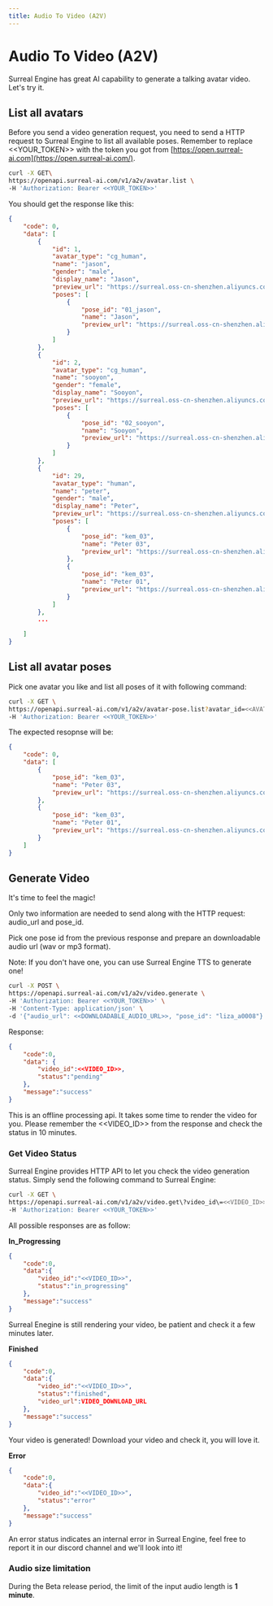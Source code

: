 ```yaml
---
title: Audio To Video (A2V)
---
```


# Audio To Video (A2V)

Surreal Engine has great AI capability to generate a talking avatar video. Let's try it.

## List all avatars

Before you send a video generation request, you need to send a HTTP request to Surreal Engine to list all available poses. Remember to replace <<YOUR_TOKEN>> with the token you got from [https://open.surreal-ai.com](https://open.surreal-ai.com/).

```bash
curl -X GET\
https://openapi.surreal-ai.com/v1/a2v/avatar.list \
-H 'Authorization: Bearer <<YOUR_TOKEN>>'
```

You should get the response like this:

```json
{
    "code": 0,
    "data": [
        {
            "id": 1,
            "avatar_type": "cg_human",
            "name": "jason",
            "gender": "male",
            "display_name": "Jason",
            "preview_url": "https://surreal.oss-cn-shenzhen.aliyuncs.com/tahoe_virtual_char%2Fcg%2Fv1%2F01_jason%2Ftarget.png?Expires=1650862302&OSSAccessKeyId=LTAI4FhUZsa1YYumWbTWusLN&Signature=829%2F1AdADAmkCPinl0C5ch3KCIs%3D",
            "poses": [
                {
                    "pose_id": "01_jason",
                    "name": "Jason",
                    "preview_url": "https://surreal.oss-cn-shenzhen.aliyuncs.com/tahoe_virtual_char%2Fcg%2Fv1%2F01_jason%2Ftarget.png?Expires=1650862302&OSSAccessKeyId=LTAI4FhUZsa1YYumWbTWusLN&Signature=829%2F1AdADAmkCPinl0C5ch3KCIs%3D"
                }
            ]
        },
        {
            "id": 2,
            "avatar_type": "cg_human",
            "name": "sooyon",
            "gender": "female",
            "display_name": "Sooyon",
            "preview_url": "https://surreal.oss-cn-shenzhen.aliyuncs.com/tahoe_virtual_char%2Fcg%2Fv1%2F02_sooyon%2Ftarget.png?Expires=1650862302&OSSAccessKeyId=LTAI4FhUZsa1YYumWbTWusLN&Signature=P%2FVIGKQ0d0ky1QmepEif6Cbsuvc%3D",
            "poses": [
                {
                    "pose_id": "02_sooyon",
                    "name": "Sooyon",
                    "preview_url": "https://surreal.oss-cn-shenzhen.aliyuncs.com/tahoe_virtual_char%2Fcg%2Fv1%2F02_sooyon%2Ftarget.png?Expires=1650862302&OSSAccessKeyId=LTAI4FhUZsa1YYumWbTWusLN&Signature=P%2FVIGKQ0d0ky1QmepEif6Cbsuvc%3D"
                }
            ]
        },
        {
            "id": 29,
            "avatar_type": "human",
            "name": "peter",
            "gender": "male",
            "display_name": "Peter",
            "preview_url": "https://surreal.oss-cn-shenzhen.aliyuncs.com/tahoe_virtual_char%2Fv3%2Fkem_13%2Ftarget.png?Expires=1650862302&OSSAccessKeyId=LTAI4FhUZsa1YYumWbTWusLN&Signature=Ob9yhXsQ5EOttfMLNPD5PMeKDC8%3D",
            "poses": [
                {
                    "pose_id": "kem_03",
                    "name": "Peter 03",
                    "preview_url": "https://surreal.oss-cn-shenzhen.aliyuncs.com/tahoe_virtual_char%2Fv3%2Fkem_03%2Ftarget.png?Expires=1650862302&OSSAccessKeyId=LTAI4FhUZsa1YYumWbTWusLN&Signature=TIFjfaZsKNuYkA1lOWzwKlYap6A%3D"
                },
                {
                    "pose_id": "kem_03",
                    "name": "Peter 01",
                    "preview_url": "https://surreal.oss-cn-shenzhen.aliyuncs.com/tahoe_virtual_char%2Fv3%2Fkem_13%2Ftarget.png?Expires=1650862302&OSSAccessKeyId=LTAI4FhUZsa1YYumWbTWusLN&Signature=Ob9yhXsQ5EOttfMLNPD5PMeKDC8%3D"
                }
            ]
        },
        ...

    ]
}
```


## List all avatar poses

Pick one avatar you like and list all poses of it with following command:

```bash
curl -X GET \
https://openapi.surreal-ai.com/v1/a2v/avatar-pose.list?avatar_id=<<AVATAR_ID>> \
-H 'Authorization: Bearer <<YOUR_TOKEN>>'
```

The expected resopnse will be:

```json
{
    "code": 0,
    "data": [
        {
            "pose_id": "kem_03",
            "name": "Peter 03",
            "preview_url": "https://surreal.oss-cn-shenzhen.aliyuncs.com/tahoe_virtual_char%2Fv3%2Fkem_03%2Ftarget.png?Expires=1650862302&OSSAccessKeyId=LTAI4FhUZsa1YYumWbTWusLN&Signature=TIFjfaZsKNuYkA1lOWzwKlYap6A%3D"
        },
        {
            "pose_id": "kem_03",
            "name": "Peter 01",
            "preview_url": "https://surreal.oss-cn-shenzhen.aliyuncs.com/tahoe_virtual_char%2Fv3%2Fkem_13%2Ftarget.png?Expires=1650862302&OSSAccessKeyId=LTAI4FhUZsa1YYumWbTWusLN&Signature=Ob9yhXsQ5EOttfMLNPD5PMeKDC8%3D"
        }
    ]
}
```


## Generate Video

It's time to feel the magic!

Only two information are needed to send along with the HTTP request: audio_url and pose_id.

Pick one pose id from the previous response and prepare an downloadable audio url (wav or mp3 format).

Note: If you don't have one, you can use Surreal Engine TTS to generate one!

```bash
curl -X POST \
https://openapi.surreal-ai.com/v1/a2v/video.generate \
-H 'Authorization: Bearer <<YOUR_TOKEN>>' \
-H 'Content-Type: application/json' \
-d '{"audio_url": <<DOWNLOADABLE_AUDIO_URL>>, "pose_id": "liza_a0008"}'
```

Response:

```json
{
	"code":0,
	"data": {
		"video_id":<<VIDEO_ID>>,
        "status":"pending"
	},
	"message":"success"
}
```

This is an offline processing api. It takes some time to render the video for you. Please remember the <<VIDEO_ID>> from the response and check the status in 10 minutes.


### Get Video Status

Surreal Engine provides HTTP API to let you check the video generation status. Simply send the following command to Surreal Engine:

```bash
curl -X GET \
https://openapi.surreal-ai.com/v1/a2v/video.get\?video_id\=<<VIDEO_ID>> \
-H 'Authorization: Bearer <<YOUR_TOKEN>>'
```

All possible responses are as follow:

**In_Progressing**

```json
{
    "code":0,
    "data":{
        "video_id":"<<VIDEO_ID>>",
        "status":"in_progressing"
    },
    "message":"success"
}
```

Surreal Enegine is still rendering your video, be patient and check it a few minutes later.

**Finished**

```json
{
    "code":0,
    "data":{
        "video_id":"<<VIDEO_ID>>",
        "status":"finished",
        "video_url":VIDEO_DOWNLOAD_URL
    },
    "message":"success"
}
```

Your video is generated! Download your video and check it, you will love it.

**Error**

```json
{
    "code":0,
    "data":{
        "video_id":"<<VIDEO_ID>>",
        "status":"error"
    },
    "message":"success"
}
```

An error status indicates an internal error in Surreal Engine, feel free to report it in our discord channel and we'll look into it!


### Audio size limitation

During the Beta release period, the limit of the input audio length is **1 minute**.
